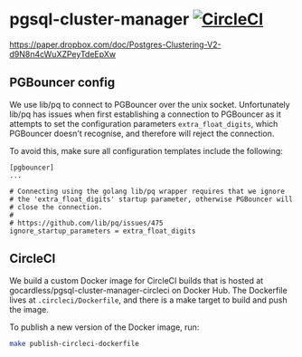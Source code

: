 # pgsql-cluster-manager [![CircleCI](https://circleci.com/gh/gocardless/pgsql-cluster-manager.svg?style=svg&circle-token=38c8f4dc817216aa6a02b3bf67435fe2f1d72189)](https://circleci.com/gh/gocardless/pgsql-cluster-manager)

https://paper.dropbox.com/doc/Postgres-Clustering-V2-d9N8n4cWuXZPeyTdeEpXw

## PGBouncer config

We use lib/pq to connect to PGBouncer over the unix socket. Unfortunately lib/pq
has issues when first establishing a connection to PGBouncer as it attempts to
set the configuration parameters `extra_float_digits`, which PGBouncer doesn't
recognise, and therefore will reject the connection.

To avoid this, make sure all configuration templates include the following:

```
[pgbouncer]
...

# Connecting using the golang lib/pq wrapper requires that we ignore
# the 'extra_float_digits' startup parameter, otherwise PGBouncer will
# close the connection.
#
# https://github.com/lib/pq/issues/475
ignore_startup_parameters = extra_float_digits
```

## CircleCI

We build a custom Docker image for CircleCI builds that is hosted at
gocardless/pgsql-cluster-manager-circleci on Docker Hub. The Dockerfile lives at
`.circleci/Dockerfile`, and there is a make target to build and push the image.

To publish a new version of the Docker image, run:

```bash
make publish-circleci-dockerfile
```
